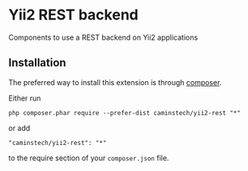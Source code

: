 Yii2 REST backend
=================
Components to use a REST backend on Yii2 applications

Installation
------------

The preferred way to install this extension is through [composer](http://getcomposer.org/download/).

Either run

```
php composer.phar require --prefer-dist caminstech/yii2-rest "*"
```

or add

```
"caminstech/yii2-rest": "*"
```

to the require section of your `composer.json` file.
